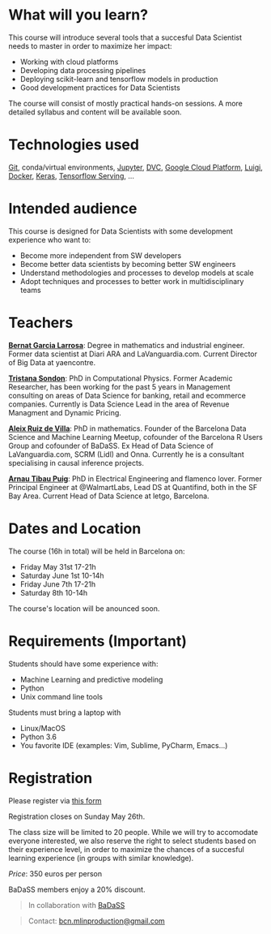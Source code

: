 # What will you learn?

This course will introduce several tools that a succesful Data Scientist needs to master in order to maximize her impact:
- Working with cloud platforms
- Developing data processing pipelines
- Deploying scikit-learn and tensorflow models in production
- Good development practices for Data Scientists

The course will consist of mostly practical hands-on sessions. A more detailed syllabus and content will be available soon.

# Technologies used

[Git](https://git-scm.com/), conda/virtual environments, [Jupyter](https://jupyter.org/), [DVC](https://dvc.org/), [Google Cloud Platform](https://cloud.google.com/), [Luigi](https://luigi.readthedocs.io/en/stable/), [Docker](https://www.docker.com/), [Keras](https://keras.io/), [Tensorflow Serving](https://www.tensorflow.org/tfx/guide/serving), ... 


# Intended audience

This course is designed for Data Scientists with some development experience who want to:
- Become more independent from SW developers
- Become better data scientists by becoming better SW engineers
- Understand methodologies and processes to develop models at scale
- Adopt techniques and processes to better work in multidisciplinary teams


# Teachers

[**Bernat Garcia Larrosa**](https://www.linkedin.com/in/bernat-garcia-larrosa-9322869b/): Degree in mathematics and industrial engineer. Former data scientist at Diari ARA and LaVanguardia.com. Current Director of Big Data at yaencontre.

[**Tristana Sondon**](https://www.linkedin.com/in/tristanasondon/):  PhD in Computational Physics. Former Academic Researcher, has been working for the past 5 years in Management consulting on areas of Data Science for
banking, retail and ecommerce companies. Currently is Data Science Lead in the area of Revenue Managment and Dynamic Pricing.

[**Aleix Ruiz de Villa**](https://www.linkedin.com/in/aleixr/): PhD in mathematics. Founder of the Barcelona Data Science and Machine Learning Meetup, cofounder of the Barcelona R Users Group and cofounder of BaDaSS. Ex Head of Data Science of LaVanguardia.com, SCRM (Lidl) and Onna. Currently he is a consultant specialising in causal inference projects.

[**Arnau Tibau Puig**](https://www.linkedin.com/in/atibaup/): PhD in Electrical Engineering and flamenco lover. Former Principal Engineer at @WalmartLabs, Lead DS at Quantifind, both in the SF Bay Area. Current Head of Data Science at letgo, Barcelona.


# Dates and Location

The course (16h in total) will be held in Barcelona on:
- Friday May 31st 17-21h
- Saturday June 1st 10-14h
- Friday June 7th 17-21h 
- Saturday 8th 10-14h

The course's location will be anounced soon.

# Requirements (Important)

Students should have some experience with:
- Machine Learning and predictive modeling
- Python
- Unix command line tools 

Students must bring a laptop with
- Linux/MacOS 
- Python 3.6
- You favorite IDE (examples: Vim, Sublime, PyCharm, Emacs...)

# Registration

Please register via [this form](https://forms.gle/LWkXdaLKnwDjxcpZ7)

Registration closes on Sunday May 26th.

The class size will be limited to 20 people. While we will try to accomodate everyone interested, we also reserve the right to select students based on their experience level, in order to maximize the chances of a succesful learning experience (in groups with similar knowledge). 

*Price*: 350 euros per person

BaDaSS members enjoy a 20% discount.

> In collaboration with [BaDaSS](https://badass.cat)

> Contact: bcn.mlinproduction@gmail.com



